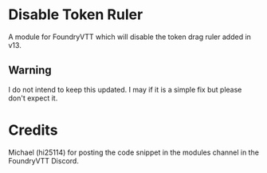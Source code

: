 # Disable Token Ruler

A module for FoundryVTT which will disable the token drag ruler added in v13.

## Warning
I do not intend to keep this updated. I may if it is a simple fix but please don't expect it.

# Credits
Michael (hi25114) for posting the code snippet in the modules channel in the FoundryVTT Discord.
